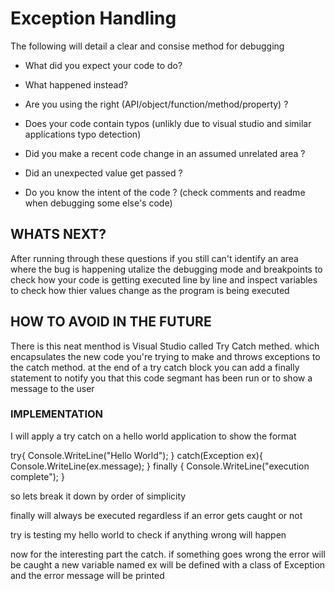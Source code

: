 # Exception Handling

The following will detail a clear and consise method for debugging

* What did you expect your code to do?

* What happened instead?

* Are you using the right (API/object/function/method/property) ?

* Does your code contain typos (unlikly due to visual studio and similar applications typo detection)

* Did you make a recent code change in an assumed unrelated area ?

* Did an unexpected value get passed ?

* Do you know the intent of the code ? (check comments and readme when debugging some else's code)

## WHATS NEXT?

After running through these questions if you still can't identify an area where the bug is happening utalize the debugging mode and breakpoints to check how your code is getting executed line by line and inspect variables to check how thier values change as the program is being executed

## HOW TO AVOID IN THE FUTURE

There is this neat menthod is Visual Studio called Try Catch methed. which encapsulates the new code you're trying to make and throws exceptions to the catch method. at the end of a try catch block you can add a finally statement to notify you that this code segmant has been run or to show a message to the user

### IMPLEMENTATION

I will apply a try catch on a hello world application to show the format

try{
    Console.WriteLine("Hello World");
}
catch(Exception ex){
    Console.WriteLine(ex.message);
}
finally {
    Console.WriteLine("execution complete");
}

so lets break it down by order of simplicity

finally will always be executed regardless if an error gets caught or not

try is testing my hello world to check if anything wrong will happen

now for the interesting part the catch. if something goes wrong the error will be caught a new variable named ex will be defined with a class of Exception and the error message will be printed

